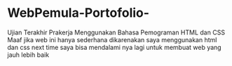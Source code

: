 # WebPemula-Portofolio-
Ujian Terakhir Prakerja Menggunakan Bahasa Pemograman HTML dan CSS
Maaf jika web ini hanya sederhana dikarenakan saya menggunakan html dan css next time saya bisa mendalami nya lagi untuk membuat web yang jauh lebih baik 
